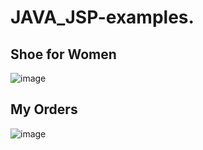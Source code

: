 # JAVA_JSP-examples.

Shoe for Women
---------------
![image](https://user-images.githubusercontent.com/35698619/49355305-f91fbe80-f694-11e8-9715-cac54684cb52.png)

My Orders
----------
![image](https://user-images.githubusercontent.com/35698619/49355334-1f455e80-f695-11e8-8231-5480cd01b301.png)
